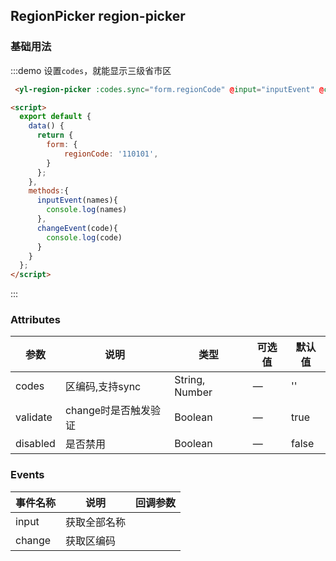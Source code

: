 ## RegionPicker region-picker


### 基础用法
:::demo 设置`codes`，就能显示三级省市区
```html
 <yl-region-picker :codes.sync="form.regionCode" @input="inputEvent" @change="changeEvent"></yl-region-picker>

<script>
  export default {
    data() {
      return {
        form: {
            regionCode: '110101',
        }
      };
    },
    methods:{
      inputEvent(names){
        console.log(names)
      },
      changeEvent(code){
        console.log(code)
      }
    }
  };
</script>
```
:::
                                   
### Attributes
| 参数      | 说明          | 类型      | 可选值                          | 默认值  |
|---------- |-------------- |---------- |--------------------------------  |-------- |
| codes   | 区编码,支持sync | String, Number | — | '' |
| validate   | change时是否触发验证 | Boolean | — | true |
| disabled   | 是否禁用 | Boolean | — | false |

### Events
| 事件名称      | 说明    | 回调参数      |
|---------- |-------- |---------- |
| input  | 获取全部名称 |   |
| change  | 获取区编码 |   |
